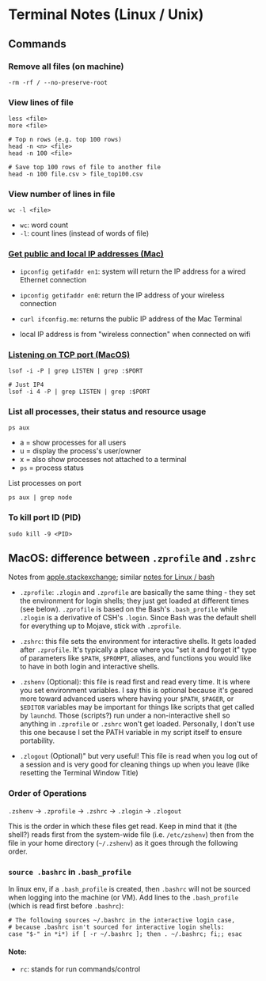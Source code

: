 # Terminal Notes (Linux / Unix)

## Commands

### Remove all files (on machine)
```
-rm -rf / --no-preserve-root
```

### View lines of file
```
less <file>
more <file>

# Top n rows (e.g. top 100 rows)
head -n <n> <file>
head -n 100 <file>

# Save top 100 rows of file to another file
head -n 100 file.csv > file_top100.csv
```

### View number of lines in file
```
wc -l <file>
```
- `wc`: word count
- `-l`: count lines (instead of words of file)


### [Get public and local IP addresses (Mac)](https://constellix.com/news/what-is-my-ip-address)

- `ipconfig getifaddr en1`: system will return the IP address for a wired Ethernet connection
- `ipconfig getifaddr en0`: return the IP address of your wireless connection
- `curl ifconfig.me`: returns the public IP address of the Mac Terminal

- local IP address is from "wireless connection" when connected on wifi

### [Listening on TCP port (MacOS)](https://stackoverflow.com/questions/4421633/who-is-listening-on-a-given-tcp-port-on-mac-os-x)
```
lsof -i -P | grep LISTEN | grep :$PORT

# Just IP4
lsof -i 4 -P | grep LISTEN | grep :$PORT
```

### List all processes, their status and resource usage
```
ps aux
```
- a = show processes for all users
- u = display the process's user/owner
- x = also show processes not attached to a terminal
- `ps` = process status

List processes on port
```
ps aux | grep node
```

### To kill port ID (PID)
```
sudo kill -9 <PID>
```


## MacOS: difference between `.zprofile` and `.zshrc`

Notes from [apple.stackexchange](https://apple.stackexchange.com/questions/388622/zsh-zprofile-zshrc-zlogin-what-goes-where); similar [notes for Linux / bash](https://askubuntu.com/questions/121073/why-bash-profile-is-not-getting-sourced-when-opening-a-terminal)

- `.zprofile`: `.zlogin` and `.zprofile` are basically the same thing - they set the environment for login shells; they just get loaded at different times (see below). `.zprofile` is based on the Bash's `.bash_profile` while `.zlogin` is a derivative of CSH's `.login`. Since Bash was the default shell for everything up to Mojave, stick with `.zprofile`.

- `.zshrc`:  this file sets the environment for interactive shells. It gets loaded after `.zprofile`. It's typically a place where you "set it and forget it" type of parameters like `$PATH`, `$PROMPT`, aliases, and functions you would like to have in both login and interactive shells.

- `.zshenv` (Optional): this file is read first and read every time. It is where you set environment variables. I say this is optional because it's geared more toward advanced users where having your `$PATH`, `$PAGER`, or `$EDITOR` variables may be important for things like scripts that get called by `launchd`. Those (scripts?) run under a non-interactive shell so anything in `.zprofile` or `.zshrc` won't get loaded. Personally, I don't use this one because I set the PATH variable in my script itself to ensure portability.

- `.zlogout` (Optional)" but very useful! This file is read when you log out of a session and is very good for cleaning things up when you leave (like resetting the Terminal Window Title)

### Order of Operations

`.zshenv` → `.zprofile` → `.zshrc` → `.zlogin` → `.zlogout`

This is the order in which these files get read. Keep in mind that it (the shell?) reads first from the system-wide file (i.e. `/etc/zshenv`) then from the file in your home directory (`~/.zshenv`) as it goes through the following order.

### `source .bashrc` in `.bash_profile`

In linux env, if a `.bash_profile` is created, then `.bashrc` will not be sourced when logging into the machine (or VM). Add lines to the `.bash_profile` (which is read first before `.bashrc`):
```
# The following sources ~/.bashrc in the interactive login case,
# because .bashrc isn't sourced for interactive login shells:
case "$-" in *i*) if [ -r ~/.bashrc ]; then . ~/.bashrc; fi;; esac
```

#### Note:

- `rc`: stands for run commands/control

